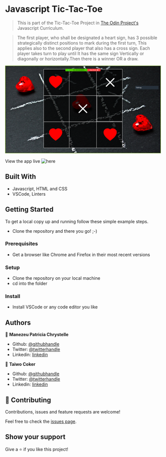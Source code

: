 # Javascript Tic-Tac-Toe

> This is part of the Tic-Tac-Toe Project in [The Odin Project's](https://www.theodinproject.com/courses/javascript/lessons/tic-tac-toe-javascript?ref=lnav) Javascript Curriculum.

> The first player, who shall be designated a heart sign, has 3 possible strategically distinct positions to mark during the first turn, This applies also to the second player that also has a cross sign. Each player takes turn to play until It has the same sign Vertically or diagonally or horizontally.Then there is a winner OR a draw.



![screenshot](./app_screenshot.png)

 View the app live ![here](https://taiwocoker.github.io/JavaScript_Tic-Tac-Toe/)
 
## Built With

- Javascript, HTML and CSS
- VSCode, Linters


## Getting Started

To get a local copy up and running follow these simple example steps.

- Clone the repository and there you go! ;-)

### Prerequisites

- Get a browser like Chrome and Firefox in their most recent versions

### Setup

- Clone the repository on your local machine
- cd into the folder

### Install

- Install VSCode or any code editor you like


## Authors

👤 **Manezeu Patricia Chrystelle**

- Github: [@githubhandle](https://github.com/patriciachrysy)
- Twitter: [@twitterhandle](https://twitter.com/ManezeuP)
- Linkedin: [linkedin](https://www.linkedin.com/in/manezeu-patricia-chrystelle-095072118/)

👤 **Taiwo Coker**

- Github: [@githubhandle](https://github.com/taiwocoker)
- Twitter: [@twitterhandle](https://twitter.com/SelloCoker)
- Linkedin: [linkedin](https://linkedin.com/in/taiwo-coker)

## 🤝 Contributing

Contributions, issues and feature requests are welcome!

Feel free to check the [issues page](https://github.com/taiwocoker/JavaScript_Tic-Tac-Toe/issues).

## Show your support

Give a ⭐️ if you like this project!


